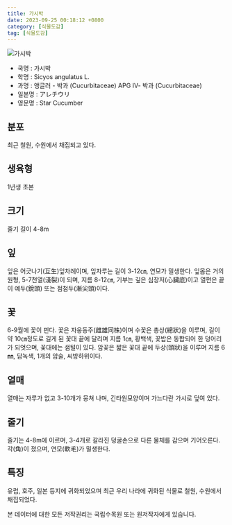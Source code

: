 ```yaml
---
title: 가시박
date: 2023-09-25 00:18:12 +0800
category: [식물도감]
tag: [식물도감]
---
```




![가시박](/fileUpload/plants/basic/Cucurbitaceae/Sicyos/2470/1_th2.JPG)
- 국명 : 가시박
- 학명 : Sicyos angulatus L.
- 과명 : 앵글러 - 박과 (Cucurbitaceae) APG Ⅳ- 박과 (Cucurbitaceae)
- 일본명 : アレチウリ
- 영문명 : Star Cucumber


## 분포
최근 철원, 수원에서 채집되고 있다.
## 생육형
1년생 초본
## 크기
줄기 길이 4-8m
## 잎
잎은 어긋나기(互生)잎차례이며, 잎자루는 길이 3-12㎝, 연모가 밀생한다. 잎몸은 거의 원형, 5-7천열(淺裂)이 되며, 지름 8-12㎝, 기부는 깊은 심장저(心臟底)이고 열편은 끝이 예두(銳頭) 또는 점첨두(漸尖頭)이다.
## 꽃
6-9월에 꽃이 핀다. 꽃은 자웅동주(雌雄同株)이며 수꽃은 총상(總狀)을 이루며, 길이 약 10㎝정도로 길게 된 꽃대 끝에 달리며 지름 1㎝, 황백색, 꽃밥은 동합되어 한 덩어리가 되엇으며, 꽃대에는 샘털이 있다. 암꽃은 짧은 꽃대 끝에 두상(頭狀)을 이루며 지름 6㎜, 담녹색, 1개의 암술, 씨방하위이다.
## 열매
열매는 자루가 없고 3-10개가 뭉쳐 나며, 긴타원모양이며 가느다란 가시로 덮여 있다.
## 줄기
줄기는 4-8m에 이르며, 3-4개로 갈라진 덩굴손으로 다른 물체를 감으며 기어오른다. 각(角)이 졌으며, 연모(軟毛)가 밀생한다.
## 특징
유럽, 호주, 일본 등지에 귀화되었으며 최근 우리 나라에 귀화된 식물로 철원, 수원에서 채집되었다.






본 데이터에 대한 모든 저작권리는 국립수목원 또는 원저작자에게 있습니다.
